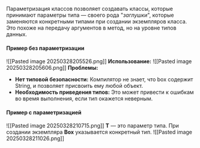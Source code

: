 
Параметризация классов позволяет создавать классы, которые принимают параметры типа — своего рода "*заглушки*", которые заменяются конкретными типами при создании экземпляров класса. Это похоже на передачу аргументов в метод, но на уровне типов данных.

#### Пример без параметризации
![[Pasted image 20250328205526.png]]
**Использование:**
![[Pasted image 20250328205606.png]]
**Проблемы:**
- **Нет типовой безопасности:** Компилятор не знает, что box содержит String, и позволяет присвоить ему любой объект.
- **Необходимость приведения типов:** Это может привести к ошибкам во время выполнения, если тип окажется неверным.

#### Пример с параметризацией
![[Pasted image 20250328210715.png]]
**T** — это параметр типа. При создании экземпляра **Box** указывается конкретный тип.
![[Pasted image 20250328211026.png]]